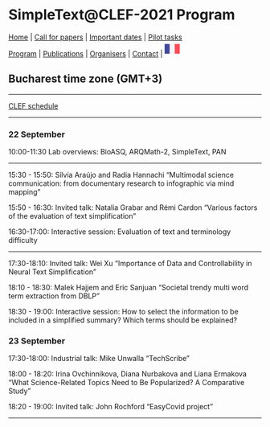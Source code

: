 
# SimpleText@CLEF-2021 Program


[Home](./) | [Call for papers](./CFP) | [Important dates](./dates) | [Pilot tasks](./tasks)  
[Program](./program) | [Publications](./publications) | [Organisers](./organisers) | [Contact](./contact) | [<img src="../FR.png" width="30">](../fr/program)

## Bucharest time zone (GMT+3)

------------------------------------------------------------
[CLEF schedule](http://clef2021.clef-initiative.eu/index.php?page=Pages/programme.html)

------------------------------------------------------------

### 22 September

10:00-11:30	Lab overviews: BioASQ, ARQMath-2, SimpleText, PAN	

-------------------------------------------------------------
15:30 - 15:50: 	Sílvia Araújo and Radia Hannachi “Multimodal science communication: from documentary research to infographic via mind mapping”

15:50 - 16:30: Invited talk: Natalia Grabar and Rémi Cardon “Various factors of the evaluation of text simplification”

16:30-17:00: Interactive session: Evaluation of text and terminology difficulty

-------------------------------------------------------------
17:30-18:10: Invited talk: Wei Xu “Importance of Data and Controllability in Neural Text Simplification”

18:10 - 18:30: 	Malek Hajjem and Eric Sanjuan “Societal trendy multi word term extraction from DBLP”

18:30 - 19:00: Interactive session: How to select the information to be included in a simplified summary? Which terms should be explained?

### 23 September		
	
17:30-18:00: Industrial talk: Mike Unwalla “TechScribe”

18:00 - 18:20: 	Irina Ovchinnikova, Diana Nurbakova and Liana Ermakova “What Science-Related Topics Need to Be Popularized? A Comparative Study”

18:20 - 19:00: Invited talk: John Rochford “EasyCovid project”

---
